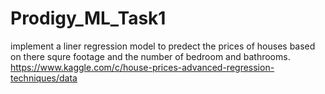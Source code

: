 # Prodigy_ML_Task1
implement a liner regression model to predect the prices of houses based on there squre footage and the number of bedroom and bathrooms.
https://www.kaggle.com/c/house-prices-advanced-regression-techniques/data
